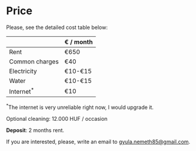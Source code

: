 # Price

Please, see the detailed cost table below:

|   | € / month |
| --- | --- |
| Rent | €650 |
| Common charges | €40 |
| Electricity | €10-€15 |
| Water | €10-€15 |
| Internet<sup>*</sup> | €10 | 

 <sup>*</sup>The internet is very unreliable right now, I would upgrade it.

Optional cleaning: 12.000 HUF / occasion

**Deposit**: 2 months rent.

If you are interested, please, write an email to <a href="mailto:gyula.nemeth85@gmail.com?subject=Mester4044 apartment">gyula.nemeth85@gmail.com</a>.
